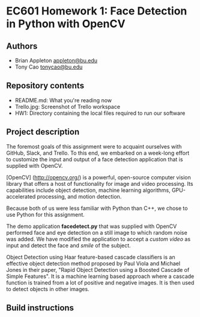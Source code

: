 # EC601 Homework 1: Face Detection in Python with OpenCV

## Authors
- Brian Appleton appleton@bu.edu
- Tony Cao tonycao@bu.edu

## Repository contents
- README.md: What you're reading now
- Trello.jpg: Screenshot of Trello workspace
- HW1: Directory containing the local files required to run our software

## Project description
The foremost goals of this assignment were to acquaint ourselves with GitHub, Slack, and Trello. To this end, we embarked on a week-long effort to customize the input and output of a face detection application that is supplied with OpenCV.

[OpenCV] (http://opencv.org/) is a powerful, open-source computer vision library that offers a host of functionality for image and video processing. Its capabilities include object detection, machine learning algorithms, GPU-accelerated processing, and motion detection.

Because both of us were less familiar with Python than C++, we chose to use Python for this assignment.

The demo application **facedetect.py** that was supplied with OpenCV performed face and eye detection on a still image to which random noise was added. We have modified the application to accept a *custom video* as input and detect the face and *smile* of the subject.

Object Detection using Haar feature-based cascade classifiers is an effective object detection method proposed by Paul Viola and Michael Jones in their paper, "Rapid Object Detection using a Boosted Cascade of Simple Features". It is a machine learning based approach where a cascade function is trained from a lot of positive and negative images. It is then used to detect objects in other images.

## Build instructions




